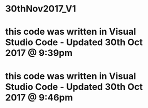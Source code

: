 # 30thNov2017_V1
# this code was written in Visual Studio Code - Updated 30th Oct 2017 @ 9:39pm
# this code was written in Visual Studio Code - Updated 30th Oct 2017 @ 9:46pm
